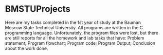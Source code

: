 # BMSTUProjects
Here are my tasks completed in the 1st year of study at the Bauman Moscow State Technical University. All programs are written in the C programming language.
Unfortunately, the program files were lost, but there are still reports for all the homework and lab tasks that have:
Problem statement;
Program flowchart;
Program code;
Program Output;
Conclusion about the work done.
